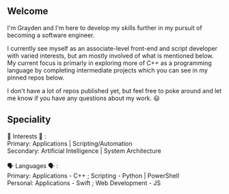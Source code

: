 ## Welcome
I'm Grayden and I'm here to develop my skills further in my pursuit of becoming a software engineer. 

I currently see myself as an associate-level front-end and script developer with varied interests, but am mostly involved of what is mentioned below.
My current focus is primarly in exploring more of C++ as a programming language by completing intermediate projects which you can 
see in my pinned repos below. 

I don't have a lot of repos published yet, but feel free to poke around and let me know if you have any questions about my work. 😃

## Speciality
🧠 Interests 🧠 :  <br>
Primary: Applications | Scripting/Automation <br>
Secondary: Artificial Intelligence | System Architecture
<br>
<br>
🗣️ Languages 🗣️ : <br>
Primary: Applications - C++ ; Scripting - Python | PowerShell <br>
Personal: Applications - Swift ; Web Development - JS
